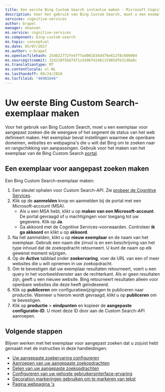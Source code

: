 ```yaml
---
title: Een eerste Bing Custom Search instantie maken - Microsoft Cognitive Services
description: Voor het gebruik van Bing Custom Search, moet u een exemplaar voor aangepast zoeken die de weergave of het segment de status van het web definieert maken. Het exemplaar bevat instellingen waarmee de openbare domeinen, subsites en webpagina's die u wilt dat Bing om te zoeken naar en rangschikking van aanpassingen.
services: cognitive-services
author: brapel
manager: ehansen
ms.service: cognitive-services
ms.component: bing-custom-search
ms.topic: conceptual
ms.date: 05/07/2017
ms.author: v-brapel
ms.openlocfilehash: 25d622772fe47ffad001834d476e612f8c606904
ms.sourcegitcommit: 32d218f5bd74f1cd106f4248115985df631d0a8c
ms.translationtype: MT
ms.contentlocale: nl-NL
ms.lasthandoff: 09/24/2018
ms.locfileid: "46981646"
---
```

# <a name="create-your-first-bing-custom-search-instance"></a>Uw eerste Bing Custom Search-exemplaar maken
Voor het gebruik van Bing Custom Search, moet u een exemplaar voor aangepast zoeken die de weergave of het segment de status van het web definieert maken. Het exemplaar bevat instellingen waarmee de openbare domeinen, websites en webpagina's die u wilt dat Bing om te zoeken naar en rangschikking van aanpassingen. Gebruik voor het maken van het exemplaar van de Bing Custom Search [portal](https://customsearch.ai). 

## <a name="create-a-custom-search-instance"></a>Een exemplaar voor aangepast zoeken maken

Een Bing Custom Search-exemplaar maken:

1.  Een sleutel ophalen voor Custom Search-API. Zie [probeer de Cognitive Services](https://azure.microsoft.com/try/cognitive-services/?api=bing-custom-search).
2.  Klik op de **aanmelden** knop en aanmelden bij de portal met een Microsoft-account (MSA). 
    - Als u een MSA hebt, klikt u op **maken van een Microsoft-account**. De portal gevraagd of u machtigingen voor toegang tot uw gegevens. Klik op **Ja**.
    - Ga akkoord met de Cognitive Services-voorwaarden. Controleer **ik ga akkoord** en klikt u op **akkoord**.  
3.  Na het aanmelden, klikt u op **nieuw exemplaar** en de naam van het exemplaar. Gebruik een naam die zinvol is en een beschrijving van het type inhoud dat de zoekopdracht retourneert. U kunt de naam op elk gewenst moment wijzigen. 
4.  Op de **Active** tabblad onder **zoekervaring**, voer de URL van een of meer websites die u wilt opnemen in uw zoekopdracht.
5.  Om te bevestigen dat uw exemplaar resultaten retourneert, voert u een query in het voorbeeldvenster aan de rechterkant. Als er geen resultaten zijn, geeft u een nieuwe website. Bing retourneert resultaten alleen voor openbare websites die deze heeft geïndexeerd.
6.  Klik op **publiceren** om configuratiewijzigingen te publiceren naar productie. Wanneer u hierom wordt gevraagd, klikt u op **publiceren** om te bevestigen.
7.  Klik op **productie** > **eindpunten** en kopieer de **aangepaste configuratie-ID**. U moet deze ID door aan de Custom Search-API aanroepen.

## <a name="next-steps"></a>Volgende stappen

Blijven werken met het exemplaar voor aangepast zoeken dat u zojuist hebt gemaakt met de instructies in deze handleidingen:

- [Uw aangepaste zoekervaring configureren](./define-your-custom-view.md)
- [Aanroepen van uw aangepaste zoekopdrachten](./search-your-custom-view.md)
- [Delen van uw aangepaste zoekopdrachten](./share-your-custom-search.md)
- [Configureren van uw gehoste gebruikersinterface-ervaring](./hosted-ui.md)
- [Decoration markeringen gebruiken om te markeren van tekst](./hit-highlighting.md)
- [Pagina webpagina 's](./page-webpages.md)
